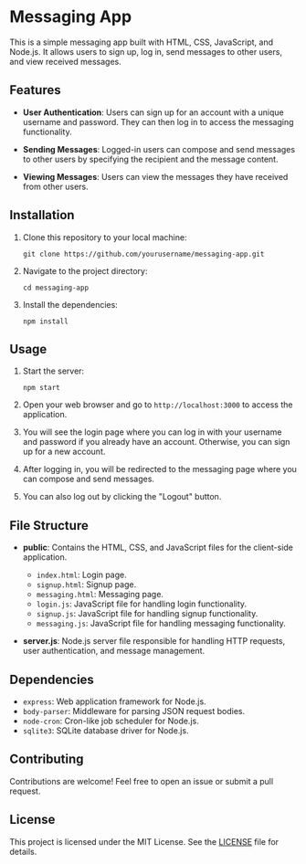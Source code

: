 # Messaging App

This is a simple messaging app built with HTML, CSS, JavaScript, and Node.js. It allows users to sign up, log in, send messages to other users, and view received messages.

## Features

- **User Authentication**: Users can sign up for an account with a unique username and password. They can then log in to access the messaging functionality.
  
- **Sending Messages**: Logged-in users can compose and send messages to other users by specifying the recipient and the message content.
  
- **Viewing Messages**: Users can view the messages they have received from other users.

## Installation

1. Clone this repository to your local machine:
   ```
   git clone https://github.com/yourusername/messaging-app.git
   ```

2. Navigate to the project directory:
   ```
   cd messaging-app
   ```

3. Install the dependencies:
   ```
   npm install
   ```

## Usage

1. Start the server:
   ```
   npm start
   ```

2. Open your web browser and go to `http://localhost:3000` to access the application.

3. You will see the login page where you can log in with your username and password if you already have an account. Otherwise, you can sign up for a new account.

4. After logging in, you will be redirected to the messaging page where you can compose and send messages.

5. You can also log out by clicking the "Logout" button.

## File Structure

- **public**: Contains the HTML, CSS, and JavaScript files for the client-side application.
  - `index.html`: Login page.
  - `signup.html`: Signup page.
  - `messaging.html`: Messaging page.
  - `login.js`: JavaScript file for handling login functionality.
  - `signup.js`: JavaScript file for handling signup functionality.
  - `messaging.js`: JavaScript file for handling messaging functionality.

- **server.js**: Node.js server file responsible for handling HTTP requests, user authentication, and message management.

## Dependencies

- `express`: Web application framework for Node.js.
- `body-parser`: Middleware for parsing JSON request bodies.
- `node-cron`: Cron-like job scheduler for Node.js.
- `sqlite3`: SQLite database driver for Node.js.

## Contributing

Contributions are welcome! Feel free to open an issue or submit a pull request.

## License

This project is licensed under the MIT License. See the [LICENSE](LICENSE) file for details.
